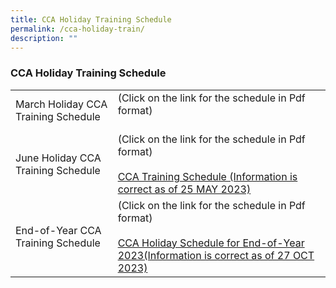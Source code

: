 ```yaml
---
title: CCA Holiday Training Schedule
permalink: /cca-holiday-train/
description: ""
---
```

### CCA Holiday Training Schedule

|  |  |
|---|---|
| March Holiday CCA Training Schedule | (Click on the link for the schedule in Pdf format)<br><br>|
| June Holiday CCA Training Schedule | (Click on the link for the schedule in Pdf format)<br><br>[CCA Training Schedule (Information is correct as of 25 MAY 2023)](/files/cca%20holiday%20schedule%20for%20mid-year%202023%20(as%20of%20250523).pdf)|
| End-of-Year CCA Training Schedule | (Click on the link for the schedule in Pdf format)<br><br>[CCA Holiday Schedule for End-of-Year 2023(Information is correct as of 27 OCT 2023)](/files/cca%20train%202023.pdf) |